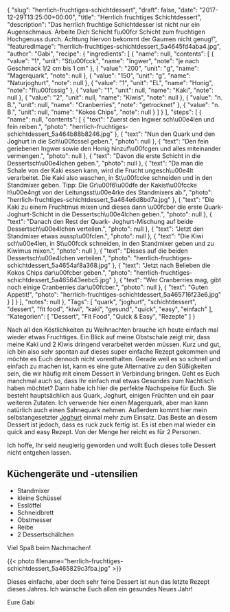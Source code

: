 {
    "slug": "herrlich-fruchtiges-schichtdessert",
    "draft": false,
    "date": "2017-12-29T13:25:00+00:00",
    "title": "Herrlich fruchtiges Schichtdessert",
    "description": "Das herrlich fruchtige Schichtdesser ist nicht nur ein Augenschmaus. Arbeite Dich Schicht f\u00fcr Schicht zum fruchtigen Hochgenuss durch. Achtung hiervon bekommt  der Gaumen nicht genug!",
    "featuredImage": "herrlich-fruchtiges-schichtdessert_5a4645fd4aba4.jpg",
    "author": "Gabi",
    "recipe": {
        "ingredients": [
            {
                "name": null,
                "contents": [
                    {
                        "value": "1",
                        "unit": "St\u00fcck",
                        "name": "Ingwer",
                        "note": "je nach Geschmack 1\/2 cm bis 1 cm"
                    },
                    {
                        "value": "200",
                        "unit": "g",
                        "name": "Magerquark",
                        "note": null
                    },
                    {
                        "value": "150",
                        "unit": "g",
                        "name": "Naturjoghurt",
                        "note": null
                    },
                    {
                        "value": "1",
                        "unit": "EL",
                        "name": "Honig",
                        "note": "fl\u00fcssig"
                    },
                    {
                        "value": "1",
                        "unit": null,
                        "name": "Kaki",
                        "note": null
                    },
                    {
                        "value": "2",
                        "unit": null,
                        "name": "Kiwis",
                        "note": null
                    },
                    {
                        "value": "n. B.",
                        "unit": null,
                        "name": "Cranberries",
                        "note": "getrocknet"
                    },
                    {
                        "value": "n. B.",
                        "unit": null,
                        "name": "Kokos Chips",
                        "note": null
                    }
                ]
            }
        ],
        "steps": [
            {
                "name": null,
                "contents": [
                    {
                        "text": "Zuerst den Ingwer sch\u00e4len und fein reiben.",
                        "photo": "herrlich-fruchtiges-schichtdessert_5a464b88b8246.jpg"
                    },
                    {
                        "text": "Nun den Quark und den Joghurt in die Sch\u00fcssel geben.",
                        "photo": null
                    },
                    {
                        "text": "Den fein geriebenen Ingwer sowie den Honig hinzuf\u00fcgen und alles miteinander vermengen.",
                        "photo": null
                    },
                    {
                        "text": "Davon die erste Schicht in die Dessertsch\u00e4lchen geben.",
                        "photo": null
                    },
                    {
                        "text": "Da man die Schale von der Kaki essen kann, wird die Frucht ungesch\u00e4lt verarbeitet. Die Kaki also waschen, in St\u00fccke schneiden und in den Standmixer geben. Tipp:  Die Gr\u00f6\u00dfe der Kakist\u00fccke h\u00e4ngt von der Leitungsst\u00e4rke des Standmixers ab.",
                        "photo": "herrlich-fruchtiges-schichtdessert_5a464e6d8bd7a.jpg"
                    },
                    {
                        "text": "Die Kaki zu einem Fruchtmus mixen und dieses dann \u00fcber die erste Quark-Joghurt-Schicht in die Dessertsch\u00e4lchen geben.",
                        "photo": null
                    },
                    {
                        "text": "Danach den Rest der Quark- Joghurt-Mischung auf beide Dessertsch\u00e4lchen verteilen.",
                        "photo": null
                    },
                    {
                        "text": "Jetzt den Standmixer etwas aussp\u00fclen.",
                        "photo": null
                    },
                    {
                        "text": "Die Kiwi sch\u00e4len, in St\u00fcck schneiden, in den Standmixer geben und zu Kiwimus mixen.",
                        "photo": null
                    },
                    {
                        "text": "Dieses auf die beiden Dessertsch\u00e4lchen verteilen.",
                        "photo": "herrlich-fruchtiges-schichtdessert_5a4654af8a368.jpg"
                    },
                    {
                        "text": "Jetzt nach Belieben die Kokos Chips dar\u00fcber geben.",
                        "photo": "herrlich-fruchtiges-schichtdessert_5a465643eebc5.jpg"
                    },
                    {
                        "text": "Wer Cranberries mag,  gibt noch einige Cranberries dar\u00fcber.",
                        "photo": null
                    },
                    {
                        "text": "Guten Appetit!",
                        "photo": "herrlich-fruchtiges-schichtdessert_5a465716f23e6.jpg"
                    }
                ]
            }
        ],
        "notes": null
    },
    "Tags": [
        "quark",
        "joghurt",
        "schichtdessert",
        "dessert",
        "fit food",
        "kiwi",
        "kaki",
        "gesund",
        "quick",
        "easy",
        "einfach"
    ],
    "Kategorien": [
        "Dessert",
        "Fit Food",
        "Quick & Easy",
        "Rezepte"
    ]
}

Nach all den Köstlichkeiten zu Weihnachten brauche ich heute einfach mal wieder etwas Fruchtiges. Ein Blick auf meine Obstschale zeigt mir, dass meine Kaki und 2 Kiwis dringend verarbeitet werden müssen.
Kurz und gut, ich bin also sehr spontan auf dieses super einfache Rezept gekommen und möchte es Euch dennoch nicht vorenthalten. Gerade weil es so schnell und einfach zu machen ist, kann es  eine gute Alternative zu den Süßigkeiten sein, die wir häufig mit einem Dessert in Verbindung bringen.
Geht es Euch manchmal auch so, dass Ihr einfach mal etwas Gesundes zum Nachtisch haben möchtet? Dann habe ich hier die perfekte Nachspeise für Euch. Sie besteht hauptsächlich aus Quark, Joghurt, einigen Früchten und ein paar weiteren Zutaten. Ich verwende hier einen Magerquark, aber man kann natürlich auch einen Sahnequark nehmen. Außerdem kommt hier mein selbstangesetzter [Joghurt](https://kochfokus.de/artikel/joghurt-teil-1-joghurt-selber-machen/ "Joghurt") einmal mehr zum Einsatz.
Das Beste an diesem Dessert ist jedoch, dass es ruck zuck fertig ist. Es ist eben mal wieder ein quick and easy Rezept.
Von der Menge her reicht es für 2 Personen.

Ich hoffe, Ihr seid neugierig geworden und wollt Euch dieses tolle Dessert nicht entgehen lassen.

## Küchengeräte und -utensilien
- Standmixer
- kleine Schüssel
- Esslöffel
- Schneidbrett
- Obstmesser
- Reibe
- 2 Dessertschälchen

Viel Spaß beim Nachmachen!

{{< photo filename="herrlich-fruchtiges-schichtdessert_5a465829c3fba.jpg" >}}

Dieses einfache, aber doch sehr feine Dessert ist nun das letzte Rezept dieses Jahres. Ich wünsche Euch allen ein gesundes Neues Jahr!

Eure Gabi